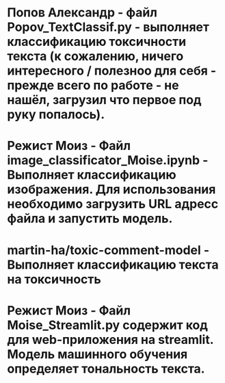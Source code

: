 # Попов Александр - файл Popov_TextClassif.py - выполняет классификацию токсичности текста (к сожалению, ничего интересного / полезноо для себя - прежде всего по работе - не нашёл, загрузил что первое под руку попалось). 
# Режист Моиз - Файл image_classificator_Moise.ipynb - Выполняет классификацию изображения. Для использования необходимо загрузить URL адресс файла и запустить модель. 
# martin-ha/toxic-comment-model - Выполняет классификацию текста на токсичность
# Режист Моиз - Файл Moise_Streamlit.py содержит код для web-приложения на streamlit. Модель машинного обучения определяет тональность текста. 
